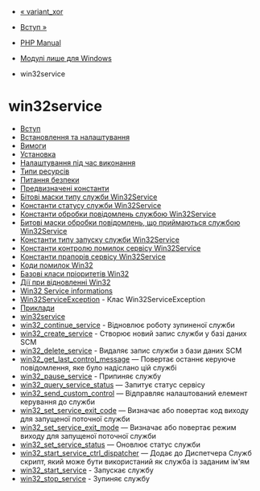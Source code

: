 - [« variant_xor](function.variant-xor.md)
- [Вступ »](intro.win32service.md)

- [PHP Manual](index.md)
- [Модулі лише для Windows](refs.utilspec.windows.md)
- win32service

# win32service

- [Вступ](intro.win32service.md)
- [Встановлення та налаштування](win32service.setup.md)
- [Вимоги](win32service.requirements.md)
- [Установка](win32service.installation.md)
- [Налаштування під час виконання](win32service.configuration.md)
- [Типи ресурсів](win32service.resources.md)
- [Питання безпеки](win32service.security.md)
- [Предвизначені константи](win32service.constants.md)
- [Бітові маски типу служби Win32Service](win32service.constants.servicetype.md)
- [Константи статусу служби Win32Service](win32service.constants.servicestatus.md)
- [Константи обробки повідомлень службою Win32Service](win32service.constants.servicecontrol.md)
- [Битові маски обробки повідомлень, що приймаються службою Win32Service](win32service.constants.controlsaccepted.md)
- [Константи типу запуску служби Win32Service](win32service.constants.servicestarttype.md)
- [Константи контролю помилок сервісу Win32Service](win32service.constants.errorcontrol.md)
- [Константи прапорів сервісу Win32Service](win32service.constants.serviceflag.md)
- [Коди помилок Win32](win32service.constants.errors.md)
- [Базові класи пріоритетів Win32](win32service.constants.basepriorities.md)
- [Дії при відновленні Win32](win32service.constants.recovery-action.md)
- [Win32 Service informations](win32service.constants.serviceinfos.md)
- [Win32ServiceException](class.win32serviceexception.md) - Клас
Win32ServiceException
- [Приклади](win32service.examples.md)
- [win32service](ref.win32service.md)
- [win32_continue_service](function.win32-continue-service.md) -
Відновлює роботу зупиненої служби
- [win32_create_service](function.win32-create-service.md) -
Створює новий запис служби у базі даних SCM
- [win32_delete_service](function.win32-delete-service.md) -
Видаляє запис служби з бази даних SCM
- [win32_get_last_control_message](function.win32-get-last-control-message.md)
— Повертає останнє керуюче повідомлення, яке було
надіслано цій службі
- [win32_pause_service](function.win32-pause-service.md) -
Припиняє службу
- [win32_query_service_status](function.win32-query-service-status.md)
— Запитує статус сервісу
- [win32_send_custom_control](function.win32-send-custom-control.md)
— Відправляє налаштований елемент керування до служби
- [win32_set_service_exit_code](function.win32-set-service-exit-code.md)
— Визначає або повертає код виходу для запущеної поточної
служби
- [win32_set_service_exit_mode](function.win32-set-service-exit-mode.md)
— Визначає або повертає режим виходу для запущеної поточної
служби
- [win32_set_service_status](function.win32-set-service-status.md)
— Оновлює статус служби
- [win32_start_service_ctrl_dispatcher](function.win32-start-service-ctrl-dispatcher.md)
— Додає до Диспетчера Служб скрипт, який може бути
використаний як служба із заданим ім'ям
- [win32_start_service](function.win32-start-service.md) -
Запускає службу
- [win32_stop_service](function.win32-stop-service.md) -
Зупиняє службу
